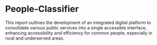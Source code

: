 # People-Classifier
This report outlines the development of an integrated digital platform to consolidate various public services into a single accessible interface, enhancing accessibility and efficiency for common people, especially in rural and underserved areas.

